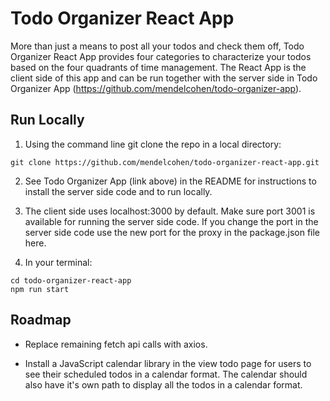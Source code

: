 # Todo Organizer React App

More than just a means to post all your todos and check them off, Todo Organizer React App provides four categories to characterize your todos based on the four quadrants of time management.
The React App is the client side of this app and can be run together with the server side in Todo Organizer App (https://github.com/mendelcohen/todo-organizer-app).

## Run Locally

1. Using the command line git clone the repo in a local directory:

```
git clone https://github.com/mendelcohen/todo-organizer-react-app.git
```

2. See Todo Organizer App (link above) in the README for instructions to install the server side code and to run locally.

3. The client side uses localhost:3000 by default. Make sure port 3001 is available for running the server side code. If you change the port in the server side code use the new port for the proxy in the package.json file here.

4. In your terminal:

```
cd todo-organizer-react-app
npm run start
```

## Roadmap

- Replace remaining fetch api calls with axios.

- Install a JavaScript calendar library in the view todo page for users to see their scheduled todos in a calendar format. The calendar should also have it's own path to display all the todos in a calendar format.
